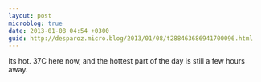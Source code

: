 ```yaml
---
layout: post
microblog: true
date: 2013-01-08 04:54 +0300
guid: http://desparoz.micro.blog/2013/01/08/t288463686941700096.html
---
```

Its hot. 37C here now, and the hottest part of the day is still a few hours away.
